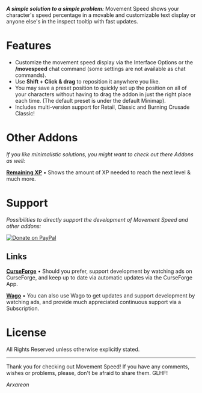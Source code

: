 ***A simple solution to a simple problem:*** Movement Speed shows your character's speed percentage in a movable and customizable text display or anyone else's in the inspect tooltip with fast updates.

# Features
* Customize the movement speed display via the Interface Options or the **/movespeed** chat command (some settings are not available as chat commands).
* Use **Shift + Click & drag** to reposition it anywhere you like.
* You may save a preset position to quickly set up the position on all of your characters without having to drag the addon in just the right place each time. (The default preset is under the default Minimap).
* Includes multi-version support for Retail, Classic and Burning Crusade Classic!

# Other Addons
*If you like minimalistic solutions, you might want to check out there Addons as well:*

[**Remaining XP**](https://bitbucket.org/Arxareon/remaining-xp) • Shows the amount of XP needed to reach the next level & much more.

# Support
*Possibilities to directly support the development of Movement Speed and other addons:*

[![Donate on PayPal](https://upload.wikimedia.org/wikipedia/commons/thumb/b/b5/PayPal.svg/124px-PayPal.svg.png)](https://www.paypal.com/donate/?hosted_button_id=Z4FSAFKA5LX98)

## Links
[**CurseForge**](https://www.curseforge.com/wow/addons/movement-speed) • Should you prefer, support development by watching ads on CurseForge, and keep up to date via automatic updates via the CurseForge App.

[**Wago**](https://addons.wago.io/addons/movement-speed) • You can also use Wago to get updates and support development by watching ads, and provide much appreciated continuous support via a Subscription.

# License
All Rights Reserved unless otherwise explicitly stated.

- - -
Thank you for checking out Movement Speed!
If you have any comments, wishes or problems, please, don't be afraid to share them. GLHF!

*Arxareon*